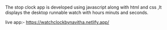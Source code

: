 The stop clock app is developed using javascript along with html and css ,It displays the desktop runnable watch with hours minuts and seconds.

live app:- https://watchclockbynavitha.netlify.app/
